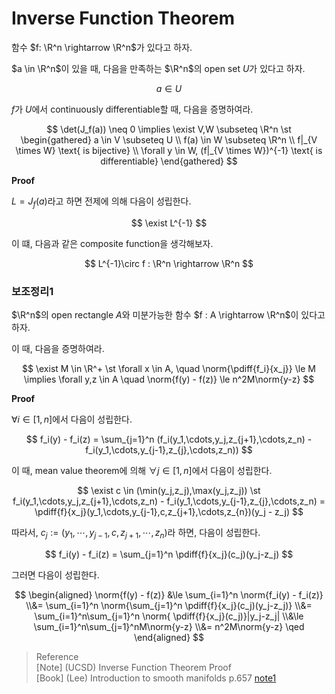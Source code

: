 # Inverse Function Theorem
함수 $f: \R^n \rightarrow \R^n$가 있다고 하자.

$a \in \R^n$이 있을 때, 다음을 만족하는 $\R^n$의 open set $U$가 있다고 하자.

$$ a \in U $$

$f$가 $U$에서 continuously differentiable할 때, 다음을 증명하여라.

$$ \det(J_f(a)) \neq 0 \implies \exist  V,W \subseteq \R^n \st \begin{gathered} a \in V \subseteq U \\ f(a) \in W \subseteq \R^n \\ f|_{V \times W} \text{ is bijective} \\ \forall y \in W, (f|_{V \times W})^{-1} \text{ is differentiable} \end{gathered} $$

**Proof**

$L = J_f(a)$라고 하면 전제에 의해 다음이 성립한다.

$$ \exist L^{-1} $$

이 떄, 다음과 같은 composite function을 생각해보자.

$$ L^{-1}\circ f : \R^n \rightarrow \R^n $$




### 보조정리1
$\R^n$의 open rectangle $A$와 미분가능한 함수 $f : A \rightarrow \R^n$이 있다고 하자.

이 때, 다음을 증명하여라.

$$ \exist M \in \R^+ \st  \forall x \in A, \quad \norm{\pdiff{f_i}{x_j}} \le M \implies \forall y,z \in A \quad  \norm{f(y) - f(z)} \le n^2M\norm{y-z}  $$

**Proof**

$\forall i\in[1,n]$에서 다음이 성립한다.

$$ f_i(y) - f_i(z) = \sum_{j=1}^n (f_i(y_1,\cdots,y_j,z_{j+1},\cdots,z_n) - f_i(y_1,\cdots,y_{j-1},z_{j},\cdots,z_n)) $$

이 때, mean value theorem에 의해 $\forall j \in [1,n]$에서 다음이 성립한다.

$$ \exist c \in (\min(y_j,z_j),\max(y_j,z_j)) \st f_i(y_1,\cdots,y_j,z_{j+1},\cdots,z_n) - f_i(y_1,\cdots,y_{j-1},z_{j},\cdots,z_n) = \pdiff{f}{x_j}(y_1,\cdots,y_{j-1},c,z_{j+1},\cdots,z_{n})(y_j - z_j) $$

따라서, $c_j := (y_1,\cdots,y_{j-1},c,z_{j+1},\cdots,z_{n})$라 하면, 다음이 성립한다.

$$ f_i(y) - f_i(z) = \sum_{j=1}^n \pdiff{f}{x_j}(c_j)(y_j-z_j) $$

그러면 다음이 성립한다.

$$ \begin{aligned} \norm{f(y) - f(z)} &\le \sum_{i=1}^n \norm{f_i(y) - f_i(z)} \\&= \sum_{i=1}^n \norm{\sum_{j=1}^n \pdiff{f}{x_j}(c_j)(y_j-z_j)} \\&= \sum_{i=1}^n\sum_{j=1}^n \norm{ \pdiff{f}{x_j}(c_j)}|y_j-z_j| \\&\le \sum_{i=1}^n\sum_{j=1}^nM\norm{y-z} \\&= n^2M\norm{y-z} \qed  \end{aligned} $$


> Reference  
> [Note] (UCSD) Inverse Function Theorem Proof  
> [Book] (Lee) Introduction to smooth manifolds p.657
> [note1](https://math.jhu.edu/~jmb/note/invfnthm.pdf)  